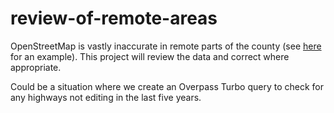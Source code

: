 # review-of-remote-areas
OpenStreetMap is vastly inaccurate in remote parts of the county (see [here](http://www.openstreetmap.org/edit#map=16/34.5248/-118.2921) for an example). This project will review the data and correct where appropriate.

Could be a situation where we create an Overpass Turbo query to check for any highways not editing in the last five years.
